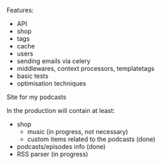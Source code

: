 Features:
  - API
  - shop
  - tags
  - cache
  - users
  - sending emails via celery
  - middlewares, context processors, templatetags
  - basic tests
  - optimisation techniques

Site for my podcasts

In the production will contain at least:
  - shop
     - music (in progress, not necessary)
     - custom items related to the podcasts (done)
  - podcasts/episodes info (done)
  - RSS parser (in progress)
